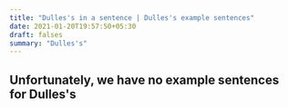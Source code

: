 ```yaml
---
title: "Dulles's in a sentence | Dulles's example sentences"
date: 2021-01-20T19:57:50+05:30
draft: falses
summary: "Dulles's"
---
```

## Unfortunately, we have no example sentences for Dulles's                 
